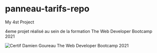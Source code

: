 # panneau-tarifs-repo
My 4st Project


4eme projet réalisé au sein de la formation The Web Developer Bootcamp 2021


![Certif Damien Goureau The Web Developer Bootcamp 2021](https://user-images.githubusercontent.com/90900880/133991802-d1a0380d-56fc-49d2-9bb1-91a8136db426.jpg)
